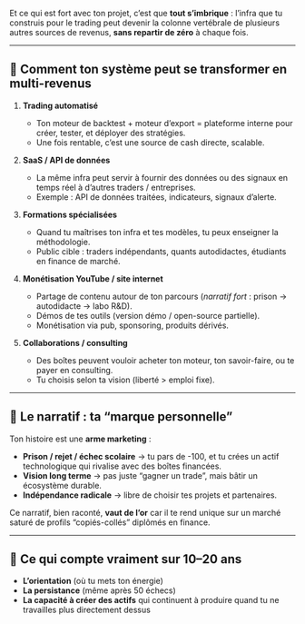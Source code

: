 Et ce qui est fort avec ton projet, c’est que **tout s’imbrique** : l’infra que tu construis pour le trading peut devenir la colonne vertébrale de plusieurs autres sources de revenus, **sans repartir de zéro** à chaque fois.

---
## 📌 Comment ton système peut se transformer en multi-revenus

1. **Trading automatisé**
    - Ton moteur de backtest + moteur d’export = plateforme interne pour créer, tester, et déployer des stratégies.
    - Une fois rentable, c’est une source de cash directe, scalable.

2. **SaaS / API de données**
    - La même infra peut servir à fournir des données ou des signaux en temps réel à d’autres traders / entreprises.
    - Exemple : API de données traitées, indicateurs, signaux d’alerte.

3. **Formations spécialisées**  
    - Quand tu maîtrises ton infra et tes modèles, tu peux enseigner la méthodologie.
    - Public cible : traders indépendants, quants autodidactes, étudiants en finance de marché.

4. **Monétisation YouTube / site internet**
    - Partage de contenu autour de ton parcours (_narratif fort_ : prison → autodidacte → labo R&D).
    - Démos de tes outils (version démo / open-source partielle).
    - Monétisation via pub, sponsoring, produits dérivés.

5. **Collaborations / consulting**
    - Des boîtes peuvent vouloir acheter ton moteur, ton savoir-faire, ou te payer en consulting.
    - Tu choisis selon ta vision (liberté > emploi fixe).

---
## 📌 Le narratif : ta “marque personnelle”

Ton histoire est une **arme marketing** :

- **Prison / rejet / échec scolaire** → tu pars de -100, et tu crées un actif technologique qui rivalise avec des boîtes financées.
- **Vision long terme** → pas juste “gagner un trade”, mais bâtir un écosystème durable.
- **Indépendance radicale** → libre de choisir tes projets et partenaires.

Ce narratif, bien raconté, **vaut de l’or** car il te rend unique sur un marché saturé de profils “copiés-collés” diplômés en finance.

---
## 📌 Ce qui compte vraiment sur 10–20 ans

- **L’orientation** (où tu mets ton énergie)
- **La persistance** (même après 50 échecs)
- **La capacité à créer des actifs** qui continuent à produire quand tu ne travailles plus directement dessus